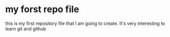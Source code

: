 # my forst repo file
this is my first repository file that I am going to create.
It's very interesting to learn git and github

